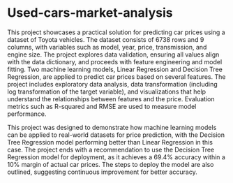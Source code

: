 # Used-cars-market-analysis
This project showcases a practical solution for predicting car prices using a dataset of Toyota vehicles. The dataset consists of 6738 rows and 9 columns, with variables such as model, year, price, transmission, and engine size. The project explores data validation, ensuring all values align with the data dictionary, and proceeds with feature engineering and model fitting. Two machine learning models, Linear Regression and Decision Tree Regression, are applied to predict car prices based on several features. The project includes exploratory data analysis, data transformation (including log transformation of the target variable), and visualizations that help understand the relationships between features and the price. Evaluation metrics such as R-squared and RMSE are used to measure model performance.

This project was designed to demonstrate how machine learning models can be applied to real-world datasets for price prediction, with the Decision Tree Regression model performing better than Linear Regression in this case. The project ends with a recommendation to use the Decision Tree Regression model for deployment, as it achieves a 69.4% accuracy within a 10% margin of actual car prices. The steps to deploy the model are also outlined, suggesting continuous improvement for better accuracy.
